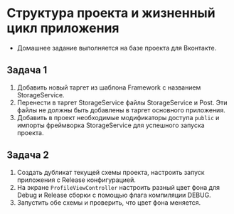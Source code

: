 # Структура проекта и жизненный цикл приложения


* Домашнее задание выполняется на базе проекта для Вконтакте.

## Задача 1
1. Добавить новый таргет из шаблона Framework с названием StorageService.
2. Перенести в таргет StorageService файлы StorageService и Post. Эти файлы не должны быть добавлены в таргет основного приложения.
3. Добавить в проект необходимые модификаторы доступа `public` и импорты фреймворка StorageService для успешного запуска проекта.

## Задача 2
1. Создать дубликат текущей схемы проекта, настроить запуск приложения с Release конфигурацией.
2. На экране `ProfileViewController` настроить разный цвет фона для Debug и Release сборки с помощью флага компиляции DEBUG.
3. Запустить обе схемы и проверить, что цвет фона меняется.
